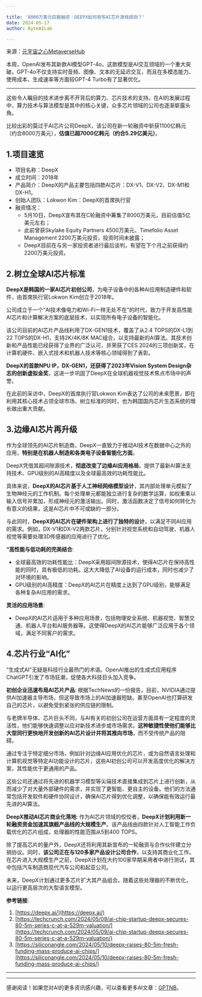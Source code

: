 ```yaml
---

title: '8000万美元巨额融资：DEEPX如何改写AI芯片游戏规则？'
date: 2024-05-17
author: ByteAILab

---
```


来源：[元宇宙之心MetaverseHub](https://mp.weixin.qq.com/s/kAcbAVbvWX7bXXcuYHMuxA)

本周，OpenAI发布其新款AI模型GPT-4o，这款模型是AI交互领域的一个重大突破。GPT-4o不仅支持实时音频、图像、文本的无延迟交互，而且在多模态能力、使用成本、生成速率等方面较GPT-4 Turbo有了显著优化。

---


这些令人瞩目的技术进步离不开背后的算力、芯片技术的支持。在AI的发展过程中，算力技术与算法模型是其中的核心关键，众多芯片领域的公司也逐渐崭露头角。

比较出彩的莫过于AI芯片公司DeepX，该公司在新一轮融资中斩获1100亿韩元（约合8000万美元），**估值已超7000亿韩元（约合5.29亿美元）**。


## 1.项目速览

- 项目名称：DeepX
- 成立时间：2018年
- 产品简介：DeepX的产品主要包括四款AI芯片：DX-V1、DX-V2、DX-M1和DX-H1。
- 创始人团队：Lokwon Kim：DeepX的首席执行官
- 融资情况：
  - 5月10日，DeepX宣布其在C轮融资中筹集了8000万美元，目前估值5亿美元左右；
  - 此前曾获Skylake Equity Partners 4500万美元、Timefolio Asset Management 2200万美元投资，投资时间未披露；
  - DeepX目前在与另一家投资者进行最后谈判，有望在下个月之前获得约2200万美元投资。


## 2.树立全球AI芯片标准

**DeepX是韩国的一家AI芯片初创公司**，为电子设备中的各种AI应用制造硬件和软件，由首席执行官Lokwon Kim创立于2018年。

公司成立于一个“AI技术像电力和Wi-Fi一样无处不在”的时代，致力于开发高性能AI芯片和计算解决方案的底层技术，以实现所有电子设备的智能化。

该公司目前的AI芯片产品线利用了DX-GEN1技术，覆盖了从2.4 TOPS的DX-L1到22 TOPS的DX-H1，支持2K/4K/8K MAC组合，以支持最新的AI算法。其技术创新和产品性能已经获得了业界的广泛认可，并荣获了CES 2024的三项创新奖，在计算机硬件、嵌入式技术和机器人技术等核心领域得到了表彰。


**DeepX的首款NPU IP，DX-GEN1，还获得了2023年Vision System Design杂志的创新虚拟金奖**，这进一步巩固了DeepX在全球机器视觉技术焦点市场中的声誉。

在此前的采访中，DeepX的首席执行官Lokwon Kim表达了公司的未来愿景，即在利用其核心技术占领全球市场、树立标准的同时，也为韩国国内芯片生态系统的增长做出重大贡献。


## 3.边缘AI芯片再升级

作为全球领先的AI芯片制造商，DeepX一直致力于推动AI技术在数据中心之外的应用，**特别是在机器人制造和各类电子设备智能化方面**。

DeepX凭借其超间隙源技术，**彻底改变了边缘AI应用格局**，提供了最新AI算法支持技术、GPU级别的AI高精度以及全球最高效的功耗性能比。

具体来说，**DeepX的AI芯片基于人工神经网络模型设计**，其内部处理单元模拟了生物神经元的工作机制。每个处理单元都能独立进行复杂的数学运算，如权重乘以输入信号并累加，形成神经元的激活输出。同时，激活函数决定了信号如何转化为有意义的结果，这是AI芯片中不可或缺的一部分。

与此同时，**DeepX的AI芯片在硬件架构上进行了独特的设计**，以满足不同AI应用的需求。例如，DX-V1和DX-V2两款芯片，分别针对视觉系统和自动驾驶、机器人视觉等需要处理3D传感器的应用进行了优化。


**“高性能与低功耗的完美结合**:
- 全球最高效的功耗性能比：DeepX采用超间隙源技术，使得AI芯片在保持高性能的同时，具有极低的功耗。这大大降低了AI设备的运行成本，同时也减少了对环境的影响。
- GPU级别的AI高精度：DeepX的AI芯片在精度上达到了GPU级别，能够满足各种复杂AI应用的需求。


**灵活的应用场景**:
- DeepX的AI芯片适用于多种应用场景，包括物理安全系统、机器视觉、智慧交通、机器人平台和AI服务器等。这使得DeepX的AI芯片能够广泛应用于各个领域，满足不同客户的需求。


## 4.芯片行业“AI化”

“生成式AI”无疑是科技行业最热门的术语。OpenAI推出的生成式应用程序ChatGPT引发了市场狂潮，促使各大科技巨头加入竞争。


**初创企业迅速布局AI芯片产品**:
根据TechNews的一份报告，目前，NVIDIA通过提供AI加速器主导市场，但这导致市场上的AI加速器短缺。甚至OpenAI也打算研发自己的芯片，以避免受到紧张的供应链的限制。

与老牌半导体、芯片巨头不同，与AI有关的初创公司在运营方面具有一定程度的灵活性，他们能够快速调整以应对新技术进步或市场需求。**这种敏捷性使他们能够比大型同行更快地开发创新的AI芯片设计并将其推向市场**，而不受传统产品的阻碍。

通过专注于特定细分市场，例如针对边缘AI应用优化的芯片，或为自然语言处理和计算机视觉等特定AI功能设计的芯片，这些AI初创公司可以开发高度优化的解决方案，其性能优于更通用的产品。

这些公司还通过将先进的机器学习模型等尖端技术直接集成到芯片上进行创新，从而减少了对大量外部硬件的需求，并实现了更智能、更自主的设备。他们的方法通常包括开发软件和硬件协同设计，确保AI芯片得到优化调整，以确保能有效运行最先进的AI算法。


**DeepX推动AI芯片商业化落地**:
作为AI芯片领域的佼佼者，**DeepX计划利用新一轮融资资金加速其旗舰产品线的大规模生产**。该产品线由四款针对人工智能工作负载优化的芯片组成，处理器的性能范围从5到400 TOPS。

除了提高芯片的量产外，DeepX还将利用其新宣布的一轮融资与合作伙伴建立分销协议。同时，**该公司正在与120多家产品设计公司合作**，以支持其商业化工作。在芯片进入大规模生产之前，DeepX计划在大约100家早期采用者中进行测试，其中包括汽车制造商现代汽车公司和起亚公司。

未来，DeepX计划通过更多芯片扩大其产品组合。随着这些处理器的不断优化，以运行更高层次的大型语言模型。

**参考链接**:
1. [https://deepx.ai/](https://deepx.ai/)
2. [https://techcrunch.com/2024/05/09/ai-chip-startup-deepx-secures-80-5m-series-c-at-a-529m-valuation/](https://techcrunch.com/2024/05/09/ai-chip-startup-deepx-secures-80-5m-series-c-at-a-529m-valuation/)
3. [https://siliconangle.com/2024/05/10/deepx-raises-80-5m-fresh-funding-mass-produce-ai-chips/](https://siliconangle.com/2024/05/10/deepx-raises-80-5m-fresh-funding-mass-produce-ai-chips/)

---
---
感谢阅读！如果您对AI的更多资讯感兴趣，可以查看更多AI文章：[GPTNB](https://gptnb.com)。